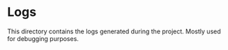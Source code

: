 # Logs

This directory contains the logs generated during the project. Mostly used for debugging purposes.
